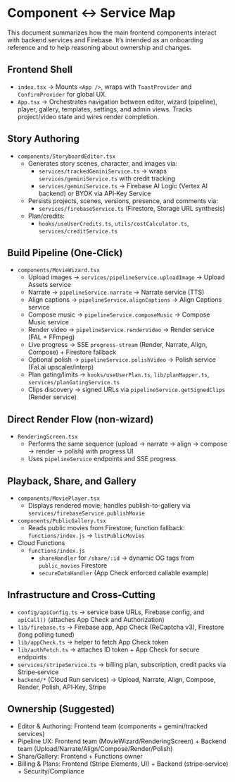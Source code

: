 # Component ↔ Service Map

This document summarizes how the main frontend components interact with backend services and Firebase. It’s intended as an onboarding reference and to help reasoning about ownership and changes.

## Frontend Shell
- `index.tsx` → Mounts `<App />`, wraps with `ToastProvider` and `ConfirmProvider` for global UX.
- `App.tsx` → Orchestrates navigation between editor, wizard (pipeline), player, gallery, templates, settings, and admin views. Tracks project/video state and wires render completion.

## Story Authoring
- `components/StoryboardEditor.tsx`
  - Generates story scenes, character, and images via:
    - `services/trackedGeminiService.ts` → wraps `services/geminiService.ts` with credit tracking
    - `services/geminiService.ts` → Firebase AI Logic (Vertex AI backend) or BYOK via API‑Key Service
  - Persists projects, scenes, versions, presence, and comments via:
    - `services/firebaseService.ts` (Firestore, Storage URL synthesis)
  - Plan/credits:
    - `hooks/useUserCredits.ts`, `utils/costCalculator.ts`, `services/creditService.ts`

## Build Pipeline (One‑Click)
- `components/MovieWizard.tsx`
  - Upload images → `services/pipelineService.uploadImage` → Upload Assets service
  - Narrate → `pipelineService.narrate` → Narrate service (TTS)
  - Align captions → `pipelineService.alignCaptions` → Align Captions service
  - Compose music → `pipelineService.composeMusic` → Compose Music service
  - Render video → `pipelineService.renderVideo` → Render service (FAL + FFmpeg)
  - Live progress → SSE `progress-stream` (Render, Narrate, Align, Compose) + Firestore fallback
  - Optional polish → `pipelineService.polishVideo` → Polish service (Fal.ai upscaler/interp)
  - Plan gating/limits → `hooks/useUserPlan.ts`, `lib/planMapper.ts`, `services/planGatingService.ts`
  - Clips discovery → signed URLs via `pipelineService.getSignedClips` (Render service)

## Direct Render Flow (non‑wizard)
- `RenderingScreen.tsx`
  - Performs the same sequence (upload → narrate → align → compose → render → polish) with progress UI
  - Uses `pipelineService` endpoints and SSE progress

## Playback, Share, and Gallery
- `components/MoviePlayer.tsx`
  - Displays rendered movie; handles publish-to-gallery via `services/firebaseService.publishMovie`
- `components/PublicGallery.tsx`
  - Reads public movies from Firestore; function fallback: `functions/index.js` → `listPublicMovies`
- Cloud Functions
  - `functions/index.js`
    - `shareHandler` for `/share/:id` → dynamic OG tags from `public_movies` Firestore
    - `secureDataHandler` (App Check enforced callable example)

## Infrastructure and Cross‑Cutting
- `config/apiConfig.ts` → service base URLs, Firebase config, and `apiCall()` (attaches App Check and Authorization)
- `lib/firebase.ts` → Firebase app, App Check (ReCaptcha v3), Firestore (long polling tuned)
- `lib/appCheck.ts` → helper to fetch App Check token
- `lib/authFetch.ts` → attaches ID token + App Check for secure endpoints
- `services/stripeService.ts` → billing plan, subscription, credit packs via Stripe‑service
- `backend/*` (Cloud Run services) → Upload, Narrate, Align, Compose, Render, Polish, API‑Key, Stripe

## Ownership (Suggested)
- Editor & Authoring: Frontend team (components + gemini/tracked services)
- Pipeline UX: Frontend team (MovieWizard/RenderingScreen) + Backend team (Upload/Narrate/Align/Compose/Render/Polish)
- Share/Gallery: Frontend + Functions owner
- Billing & Plans: Frontend (Stripe Elements, UI) + Backend (stripe‑service) + Security/Compliance

